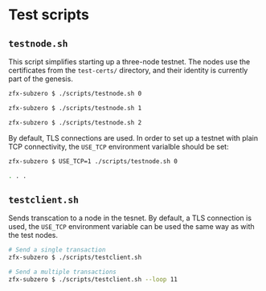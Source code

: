 # Test scripts

## `testnode.sh`

This script simplifies starting up a three-node testnet. The nodes use the certificates from the `test-certs/` directory, and their identity is currently part of the genesis.

```sh
zfx-subzero $ ./scripts/testnode.sh 0

zfx-subzero $ ./scripts/testnode.sh 1

zfx-subzero $ ./scripts/testnode.sh 2
```

By default, TLS connections are used. In order to set up a testnet with plain TCP connectivity, the `USE_TCP` environment varialble should be set:

```sh
zfx-subzero $ USE_TCP=1 ./scripts/testnode.sh 0

. . .
```

## `testclient.sh`

Sends transcation to a node in the tesnet. By default, a TLS connection is used, the `USE_TCP` environment variable can be used the same way as with the test nodes.

```sh
# Send a single transaction
zfx-subzero $ ./scripts/testclient.sh

# Send a multiple transactions
zfx-subzero $ ./scripts/testclient.sh --loop 11
```
